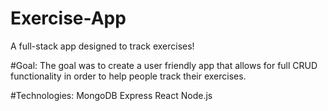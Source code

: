 # Exercise-App

A full-stack app designed to track exercises!

#Goal:
The goal was to create a user friendly app that allows for full CRUD functionality in order to help people track their exercises. 

#Technologies:
MongoDB
Express
React
Node.js
